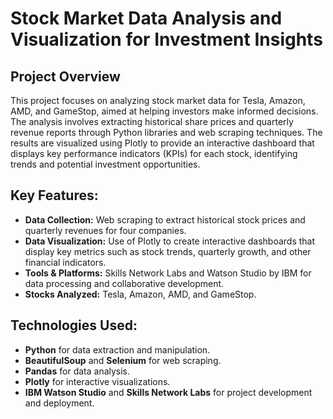 # Stock Market Data Analysis and Visualization for Investment Insights

## Project Overview
This project focuses on analyzing stock market data for Tesla, Amazon, AMD, and GameStop, aimed at helping investors make informed decisions. The analysis involves extracting historical share prices and quarterly revenue reports through Python libraries and web scraping techniques. The results are visualized using Plotly to provide an interactive dashboard that displays key performance indicators (KPIs) for each stock, identifying trends and potential investment opportunities.

## Key Features:
- **Data Collection:** Web scraping to extract historical stock prices and quarterly revenues for four companies.
- **Data Visualization:** Use of Plotly to create interactive dashboards that display key metrics such as stock trends, quarterly growth, and other financial indicators.
- **Tools & Platforms:** Skills Network Labs and Watson Studio by IBM for data processing and collaborative development.
- **Stocks Analyzed:** Tesla, Amazon, AMD, and GameStop.

## Technologies Used:
- **Python** for data extraction and manipulation.
- **BeautifulSoup** and **Selenium** for web scraping.
- **Pandas** for data analysis.
- **Plotly** for interactive visualizations.
- **IBM Watson Studio** and **Skills Network Labs** for project development and deployment.

